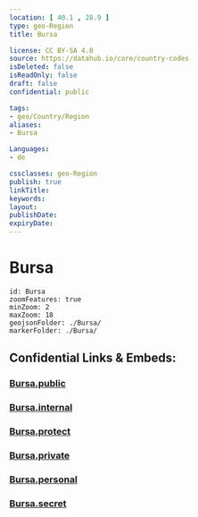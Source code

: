 ```yaml
---
location: [ 40.1 , 28.9 ] 
type: geo-Region
title: Bursa

license: CC BY-SA 4.0
source: https://datahub.io/core/country-codes
isDeleted: false
isReadOnly: false
draft: false
confidential: public

tags:
- geo/Country/Region
aliases:
- Bursa

Languages:
- de

cssclasses: geo-Region
publish: true
linkTitle: 
keywords: 
layout: 
publishDate: 
expiryDate: 
---
```


# Bursa

```leaflet
id: Bursa
zoomFeatures: true 
minZoom: 2 
maxZoom: 18
geojsonFolder: ./Bursa/
markerFolder: ./Bursa/
```


## Confidential Links & Embeds: 

### [Bursa.public](/_public/\Earth\Continent\Europe\Europe~East\Turkey\Provinces~TurkeyBursa.public.md) 

### [Bursa.internal](/_internal/\Earth\Continent\Europe\Europe~East\Turkey\Provinces~TurkeyBursa.internal.md) 

### [Bursa.protect](/_protect/\Earth\Continent\Europe\Europe~East\Turkey\Provinces~TurkeyBursa.protect.md) 

### [Bursa.private](/_private/\Earth\Continent\Europe\Europe~East\Turkey\Provinces~TurkeyBursa.private.md) 

### [Bursa.personal](/_personal/\Earth\Continent\Europe\Europe~East\Turkey\Provinces~TurkeyBursa.personal.md) 

### [Bursa.secret](/_secret/\Earth\Continent\Europe\Europe~East\Turkey\Provinces~TurkeyBursa.secret.md)

